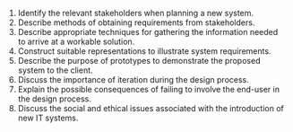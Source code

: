 1. Identify the relevant stakeholders when planning a new system.
2. Describe methods of obtaining requirements from stakeholders.
3. Describe appropriate techniques for gathering the information needed to arrive at a workable solution.
4. Construct suitable representations to illustrate system requirements.
5. Describe the purpose of prototypes to demonstrate the proposed system to the client.
6. Discuss the importance of iteration during the design process.
7. Explain the possible consequences of failing to involve the end-user in the design process.
8. Discuss the social and ethical issues associated with the introduction of new IT systems.
